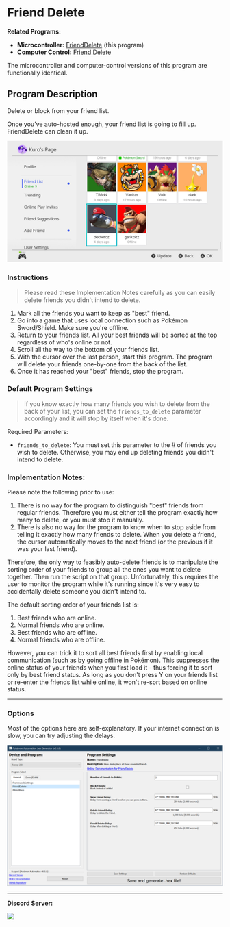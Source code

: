 # Friend Delete

**Related Programs:**
- **Microcontroller:** [FriendDelete](https://github.com/PokemonAutomation/Microcontroller/blob/master/Wiki/Programs/NintendoSwitch/FriendDelete.md) (this program)
- **Computer Control:** [Friend Delete](https://github.com/PokemonAutomation/ComputerControl/blob/master/Wiki/Programs/NintendoSwitch/FriendDelete.md)

The microcontroller and computer-control versions of this program are functionally identical.

## Program Description

Delete or block from your friend list.

Once you’ve auto-hosted enough, your friend list is going to fill up. FriendDelete can clean it up.

<img src="images/FriendDelete-0.jpg">

### Instructions

> Please read these Implementation Notes carefully as you can easily delete friends you didn't intend to delete.

1. Mark all the friends you want to keep as "best" friend.
2. Go into a game that uses local connection such as Pokémon Sword/Shield. Make sure you're offline.
3. Return to your friends list. All your best friends will be sorted at the top regardless of who's online or not.
4. Scroll all the way to the bottom of your friends list.
5. With the cursor over the last person, start this program. The program will delete your friends one-by-one from the back of the list.
6. Once it has reached your "best" friends, stop the program.

### Default Program Settings

> If you know exactly how many friends you wish to delete from the back of your list, you can set the `friends_to_delete` parameter accordingly and it will stop by itself when it's done.

Required Parameters:
- `friends_to_delete`: You must set this parameter to the # of friends you wish to delete. Otherwise, you may end up deleting friends you didn't intend to delete.

### Implementation Notes:

Please note the following prior to use:
1. There is no way for the program to distinguish "best" friends from regular friends. Therefore you must either tell the program exactly how many to delete, or you must stop it manually.
2. There is also no way for the program to know when to stop aside from telling it exactly how many friends to delete. When you delete a friend, the cursor automatically moves to the next friend (or the previous if it was your last friend).

Therefore, the only way to feasibly auto-delete friends is to manipulate the sorting order of your friends to group all the ones you want to delete together. Then run the script on that group. Unfortunately, this requires the user to monitor the program while it's running since it's very easy to accidentally delete someone you didn't intend to.

The default sorting order of your friends list is:
1. Best friends who are online.
2. Normal friends who are online.
3. Best friends who are offline.
4. Normal friends who are offline.

However, you can trick it to sort all best friends first by enabling local communication (such as by going offline in Pokémon). This suppresses the online status of your friends when you first load it - thus forcing it to sort only by best friend status. As long as you don't press Y on your friends list or re-enter the friends list while online, it won't re-sort based on online status.

***

### Options

Most of the options here are self-explanatory. If your internet connection is slow, you can try adjusting the delays.

<img src="images/FriendDelete-1.jpg">


<hr>

**Discord Server:** 

[<img src="https://canary.discordapp.com/api/guilds/695809740428673034/widget.png?style=banner2">](https://discord.gg/cQ4gWxN)
